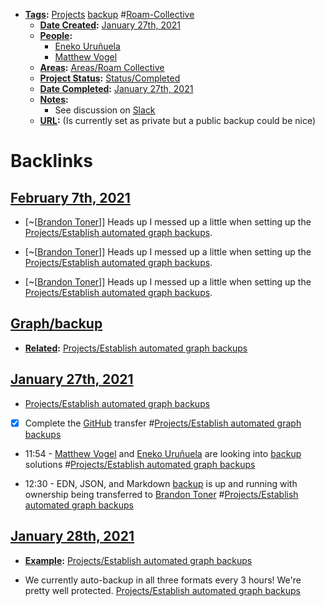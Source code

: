 - **[Tags](<../Tags.md>):** [Projects](<../Projects.md>) [backup](<../backup.md>) #[Roam-Collective](<../Roam-Collective.md>)
    - **[Date Created](<../Date Created.md>):** [January 27th, 2021](<../January 27th, 2021.md>)
    - **[People](<../People.md>):** 
        - [Eneko Uruñuela](<../Eneko Uruñuela.md>)
        - [Matthew Vogel](<../Matthew Vogel.md>)
    - **[Areas](<../Areas.md>):** [Areas/Roam Collective](<../Areas/Roam Collective.md>)
    - **[Project Status](<../Project Status.md>):** [Status/Completed](<../Status/Completed.md>)
    - **[Date Completed](<../Date Completed.md>):** [January 27th, 2021](<../January 27th, 2021.md>)
    - **[Notes](<../Notes.md>):**
        - See discussion on [Slack](<../Slack.md>)
    - **[URL](<../URL.md>):** (Is currently set as private but a public backup could be nice)

# Backlinks
## [February 7th, 2021](<February 7th, 2021.md>)
- [~[[Brandon Toner](<../~[[Brandon Toner.md>)]] Heads up I messed up a little when setting up the [Projects/Establish automated graph backups](<../Projects/Establish automated graph backups.md>).

- [~[[Brandon Toner](<../~[[Brandon Toner.md>)]] Heads up I messed up a little when setting up the [Projects/Establish automated graph backups](<../Projects/Establish automated graph backups.md>).

- [~[[Brandon Toner](<../~[[Brandon Toner.md>)]] Heads up I messed up a little when setting up the [Projects/Establish automated graph backups](<../Projects/Establish automated graph backups.md>).

## [Graph/backup](<Graph/backup.md>)
- **[Related](<../Related.md>):** [Projects/Establish automated graph backups](<../Projects/Establish automated graph backups.md>)

## [January 27th, 2021](<January 27th, 2021.md>)
- [Projects/Establish automated graph backups](<../Projects/Establish automated graph backups.md>)

- [x] Complete the [GitHub](<../GitHub.md>) transfer #[Projects/Establish automated graph backups](<../Projects/Establish automated graph backups.md>)

- 11:54 - [Matthew Vogel](<../Matthew Vogel.md>) and [Eneko Uruñuela](<../Eneko Uruñuela.md>) are looking into [backup](<../backup.md>) solutions #[Projects/Establish automated graph backups](<../Projects/Establish automated graph backups.md>)

- 12:30 - EDN, JSON, and Markdown [backup](<../backup.md>) is up and running with ownership being transferred to [Brandon Toner](<../Brandon Toner.md>) #[Projects/Establish automated graph backups](<../Projects/Establish automated graph backups.md>)

## [January 28th, 2021](<January 28th, 2021.md>)
- **[Example](<../Example.md>):** [Projects/Establish automated graph backups](<../Projects/Establish automated graph backups.md>)

- We currently auto-backup in all three formats every 3 hours! We're pretty well protected. [Projects/Establish automated graph backups](<../Projects/Establish automated graph backups.md>)


